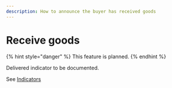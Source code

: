 ```yaml
---
description: How to announce the buyer has received goods
---
```


# Receive goods

{% hint style="danger" %}
This feature is planned. 
{% endhint %}

Delivered indicator to be documented.

See [Indicators](indicators.md)

